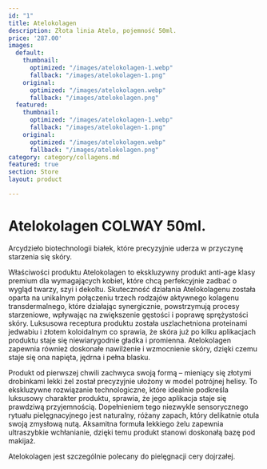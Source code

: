 ```yaml
---
id: "1"
title: Atelokolagen
description: Złota linia Atelo, pojemność 50ml.
price: '287.00'
images:
  default:
    thumbnail:
      optimized: "/images/atelokolagen-1.webp"
      fallback: "/images/atelokolagen-1.png"
    original:
      optimized: "/images/atelokolagen.webp"
      fallback: "/images/atelokolagen.png"
  featured:
    thumbnail:
      optimized: "/images/atelokolagen-1.webp"
      fallback: "/images/atelokolagen-1.png"
    original:
      optimized: "/images/atelokolagen.webp"
      fallback: "/images/atelokolagen.png"
category: category/collagens.md
featured: true
section: Store
layout: product

---
```

# Atelokolagen COLWAY 50ml.

Arcydzieło biotechnologii białek, które precyzyjnie uderza w przyczynę starzenia się skóry.

Właściwości produktu
Atelokolagen to ekskluzywny produkt anti-age klasy premium dla wymagających kobiet, które chcą perfekcyjnie zadbać o wygląd twarzy, szyi i dekoltu.
Skuteczność działania Atelokolagenu została oparta na unikalnym połączeniu trzech rodzajów aktywnego kolagenu transdermalnego, które działając synergicznie, powstrzymują procesy starzeniowe, wpływając na zwiększenie gęstości i poprawę sprężystości skóry.
Luksusowa receptura produktu została uszlachetniona proteinami jedwabiu i złotem koloidalnym co sprawia, że skóra już po kilku aplikacjach produktu staje się niewiarygodnie gładka i promienna. Atelokolagen zapewnia również doskonałe nawilżenie i wzmocnienie skóry, dzięki czemu staje się ona napięta, jędrna i pełna blasku.

Produkt od pierwszej chwili zachwyca swoją formą – mieniący się złotymi drobinkami lekki żel został precyzyjnie ułożony w model potrójnej helisy. To ekskluzywne rozwiązanie technologiczne, które idealnie podkreśla luksusowy charakter produktu, sprawia, że jego aplikacja staje się prawdziwą przyjemnością. Dopełnieniem tego niezwykle sensorycznego rytuału pielęgnacyjnego jest naturalny, różany zapach, który delikatnie otula swoją zmysłową nutą.
Aksamitna formuła lekkiego żelu zapewnia ultraszybkie wchłanianie, dzięki temu produkt stanowi doskonałą bazę pod makijaż.

Atelokolagen jest szczególnie polecany do pielęgnacji cery dojrzałej.
